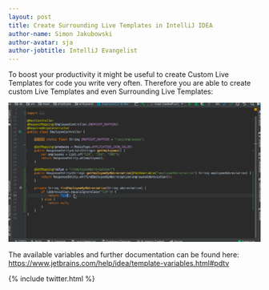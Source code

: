 ```yaml
---
layout: post
title: Create Surrounding Live Templates in IntelliJ IDEA
author-name: Simon Jakubowski
author-avatar: sja
author-jobtitle: IntelliJ Evangelist
---
```


To boost your productivity it might be useful to create Custom Live Templates for code you write very often.
Therefore you are able to create custom Live Templates and even Surrounding Live Templates:

![Create Surround Live Template](/public/img/live_templates.gif)

The available variables and further documentation can be found here: 
<a href="https://www.jetbrains.com/help/idea/template-variables.html#pdtv" target="_blank">https://www.jetbrains.com/help/idea/template-variables.html#pdtv</a>

{% include twitter.html %}

